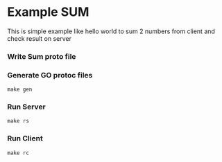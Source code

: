 # Example SUM

This is simple example like hello world to sum 2 numbers from client and check result on server

### Write Sum proto file

### Generate GO protoc files

`make gen`

### Run Server

`make rs`

### Run Client

`make rc`
